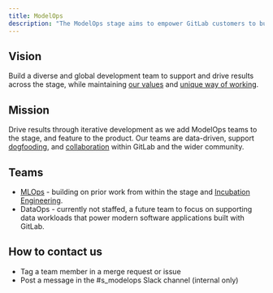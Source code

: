 ```yaml
---
title: ModelOps
description: "The ModelOps stage aims to empower GitLab customers to build and integrate data science workloads within GitLab."
---
```


## Vision

Build a diverse and global development team to support and drive results across the stage,
while maintaining [our values](/handbook/values/) and [unique way of working](/handbook/company/culture/all-remote/guide/).

## Mission

Drive results through iterative development as we add ModelOps teams to the stage, and feature to the product.
Our teams are data-driven, support [dogfooding](https://about.gitlab.com/direction/dogfooding/), and [collaboration](/handbook/values/#collaboration) within GitLab and the wider community.

## Teams

- [MLOps](mlops/) - building on prior work from within the stage and [Incubation Engineering](/handbook/engineering/development/incubation/).
- DataOps - currently not staffed, a future team to focus on supporting data workloads that power modern software applications built with GitLab.

## How to contact us

- Tag a team member in a merge request or issue
- Post a message in the #s_modelops Slack channel (internal only)
